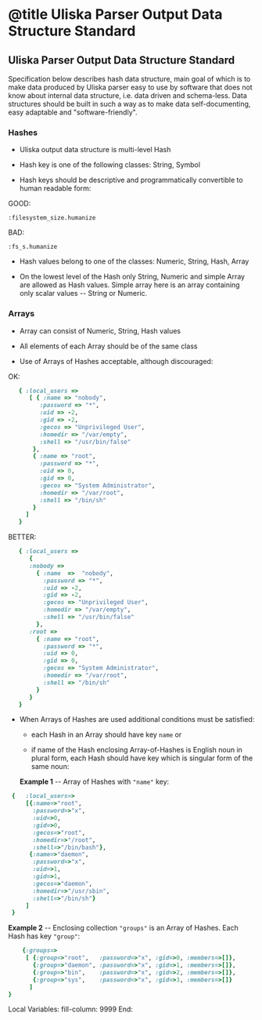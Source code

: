 # @title Uliska Parser Output Data Structure Standard

Uliska Parser Output Data Structure Standard
--------------------------------------------

Specification below describes hash data structure, main goal of which is to make data produced by Uliska parser easy to use by software that does not know about internal data structure, i.e. data driven and schema-less. Data structures should be built in such a way as to make data self-documenting, easy adaptable and "software-friendly".

### Hashes

* Uliska output data structure is multi-level Hash

* Hash key is one of the following classes: String, Symbol

* Hash keys should be descriptive and programmatically convertible to human readable form:

GOOD: 

````
:filesystem_size.humanize
````

BAD:

````
:fs_s.humanize
````

* Hash values belong to one of the classes: Numeric, String, Hash, Array

* On the lowest level of the Hash only String, Numeric and simple Array are allowed as Hash values. Simple array here is an array containing only scalar values -- String or Numeric.


### Arrays

* Array can consist of Numeric, String, Hash values

* All elements of each Array should be of the same class

* Use of Arrays of Hashes acceptable, although discouraged:

OK:

````ruby
   { :local_users => 
      [ { :name => "nobody",
         :password => "*",
         :uid => -2,
         :gid => -2,
         :gecos => "Unprivileged User",
         :homedir => "/var/empty",
         :shell => "/usr/bin/false"
       },
       { :name => "root",
         :password => "*",
         :uid => 0,
         :gid => 0,
         :gecos => "System Administrator",
         :homedir => "/var/root",
         :shell => "/bin/sh"
       }
     ]
   }
````
    
BETTER:

````ruby
   { :local_users => 
      {
      :nobody => 
        { :name  =>  "nobody",
          :password => "*",
          :uid => -2,
          :gid => -2,
          :gecos => "Unprivileged User",
          :homedir => "/var/empty",
          :shell => "/usr/bin/false"
        },
      :root => 
        { :name => "root",
          :password => "*",
          :uid => 0,
          :gid => 0,
          :gecos => "System Administrator",
          :homedir => "/var/root",
          :shell => "/bin/sh"
        }
      }
   }
````

* When Arrays of Hashes are used additional conditions must be satisfied:

  - each Hash in an Array should have key `name` or

  - if name of the Hash enclosing Array-of-Hashes is English noun in plural form, each Hash should have key which is singular form of the same noun:

  **Example 1** -- Array of Hashes with `"name"` key:

````ruby
 {   :local_users=>
     [{:name=>"root",
       :password=>"x",
       :uid=>0,
       :gid=>0,
       :gecos=>"root",
       :homedir=>"/root",
       :shell=>"/bin/bash"},
      {:name=>"daemon",
       :password=>"x",
       :uid=>1,
       :gid=>1,
       :gecos=>"daemon",
       :homedir=>"/usr/sbin",
       :shell=>"/bin/sh"}
     ]
 }
````

  **Example 2** -- Enclosing collection `"groups"` is an Array of Hashes. Each Hash has key `"group"`:

````ruby
    {:groups=>
     [ {:group=>"root",   :password=>"x", :gid=>0, :members=>[]},
       {:group=>"daemon", :password=>"x", :gid=>1, :members=>[]},
       {:group=>"bin",    :password=>"x", :gid=>2, :members=>[]},
       {:group=>"sys",    :password=>"x", :gid=>3, :members=>[]}
      ]
}
````

Local Variables:
fill-column: 9999
End:

